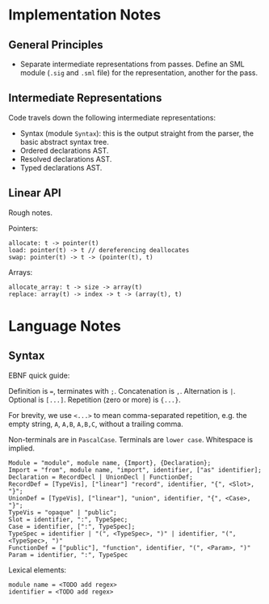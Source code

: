 # Implementation Notes

## General Principles

- Separate intermediate representations from passes. Define an SML module
  (`.sig` and `.sml` file) for the representation, another for the pass.

## Intermediate Representations

Code travels down the following intermediate representations:

- Syntax (module `Syntax`): this is the output straight from the parser, the basic abstract
  syntax tree.
- Ordered declarations AST.
- Resolved declarations AST.
- Typed declarations AST.

## Linear API

Rough notes.

Pointers:

```
allocate: t -> pointer(t)
load: pointer(t) -> t // dereferencing deallocates
swap: pointer(t) -> t -> (pointer(t), t)
```

Arrays:

```
allocate_array: t -> size -> array(t)
replace: array(t) -> index -> t -> (array(t), t)
```

# Language Notes

## Syntax

EBNF quick guide:

Definition is `=`, terminates with `;`. Concatenation is `,`. Alternation is
`|`. Optional is `[...]`. Repetition (zero or more) is `{...}`.

For brevity, we use `<...>` to mean comma-separated repetition, e.g. the empty
string, `A`, `A,B`, `A,B,C`, without a trailing comma.

Non-terminals are in `PascalCase`. Terminals are `lower case`. Whitespace is
implied.

```
Module = "module", module name, {Import}, {Declaration};
Import = "from", module name, "import", identifier, ["as" identifier];
Declaration = RecordDecl | UnionDecl | FunctionDef;
RecordDef = [TypeVis], ["linear"] "record", identifier, "{", <Slot>, "}";
UnionDef = [TypeVis], ["linear"], "union", identifier, "{", <Case>, "}";
TypeVis = "opaque" | "public";
Slot = identifier, ":", TypeSpec;
Case = identifier, [":", TypeSpec];
TypeSpec = identifier | "(", <TypeSpec>, ")" | identifier, "(", <TypeSpec>, ")"
FunctionDef = ["public"], "function", identifier, "(", <Param>, ")"
Param = identifier, ":", TypeSpec
```

Lexical elements:

```
module name = <TODO add regex>
identifier = <TODO add regex>
```
